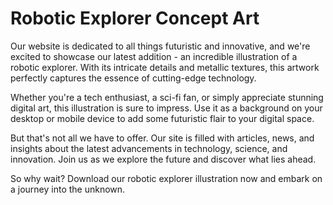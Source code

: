 <!--font:Montserrat-->

# Robotic Explorer Concept Art

Our website is dedicated to all things futuristic and innovative, and we're excited to showcase our latest addition - an incredible illustration of a robotic explorer. With its intricate details and metallic textures, this artwork perfectly captures the essence of cutting-edge technology.

Whether you're a tech enthusiast, a sci-fi fan, or simply appreciate stunning digital art, this illustration is sure to impress. Use it as a background on your desktop or mobile device to add some futuristic flair to your digital space.

But that's not all we have to offer. Our site is filled with articles, news, and insights about the latest advancements in technology, science, and innovation. Join us as we explore the future and discover what lies ahead.

So why wait? Download our robotic explorer illustration now and embark on a journey into the unknown.

<!--

Write me markdown content of website with wallpaper:

"An illustration of a robotic explorer, with metallic textures and intricate details."

The header of the page should not be copy of the text but rather a real content of the website which is using this wallpaper.


---


# Robotic Explorer Wallpaper

Welcome to our website featuring a stunning wallpaper of a robotic explorer! This illustration showcases intricate details and metallic textures, making it the perfect backdrop for any tech enthusiast's desktop or mobile device.

Whether you're a fan of sci-fi movies or simply appreciate the beauty of technology, this wallpaper is sure to impress. Download it now and add some futuristic flair to your digital space.

Don't forget to check out our other wallpapers and explore our site for more tech-related content. Thanks for visiting!


---


Heading should not include word "wallpaper". The website should not be about the wallpaper itself, wallpaper is just a related background, rewrite whole content.


---


# Explore the Future with Our Robotic Explorer Illustration

Our website is dedicated to all things futuristic and innovative, and we're excited to showcase our latest addition - an incredible illustration of a robotic explorer. With its intricate details and metallic textures, this artwork perfectly captures the essence of cutting-edge technology.

Whether you're a tech enthusiast, a sci-fi fan, or simply appreciate stunning digital art, this illustration is sure to impress. Use it as a background on your desktop or mobile device to add some futuristic flair to your digital space.

But that's not all we have to offer. Our site is filled with articles, news, and insights about the latest advancements in technology, science, and innovation. Join us as we explore the future and discover what lies ahead.

So why wait? Download our robotic explorer illustration now and embark on a journey into the unknown.


---


Write me a Google font which is best fitting for the website.

Pick from the list:
- Alegreya
- Exo 2
- Orbitron
- Roboto
- Lobster
- Cinzel Decorative
- Cabin
- Montserrat
- Poppins
- Futura
- Open Sans
- Lato
- IBM Plex Sans
- Cormorant Garamond
- Inter
- Playfair Display
- Barlow Condensed
- Cinzel
- Great Vibes
- Dancing Script
- Creepster
- Raleway


Write just the font name nothing else.


---


Montserrat

-->
